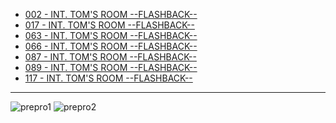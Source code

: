 

* [002 - INT. TOM'S ROOM --FLASHBACK--](002-INT.TomsRoom-FLASHBACK.md)
* [017 - INT. TOM'S ROOM --FLASHBACK--](017-INT.TomsRoom-FLASHBACK.md)
* [063 - INT. TOM'S ROOM --FLASHBACK--](063-INT.TomsRoom-FLASHBACK.md)
* [066 - INT. TOM'S ROOM --FLASHBACK--](066-INT.TomsRoom-FLASHBACK.md)
* [087 - INT. TOM'S ROOM --FLASHBACK--](087-INT.TomsRoom-FLASHBACK.md)
* [089 - INT. TOM'S ROOM --FLASHBACK--](089-INT.TomsRoom-FLASHBACK.md)
* [117 - INT. TOM'S ROOM --FLASHBACK--](117-INT.TomsRoom-FLASHBACK.md)

----

![prepro1][]
![prepro2][]

[prepro1]:  /MadeMeDoIt/images/TomsHousePrePro1.JPG
[prepro2]:  /MadeMeDoIt/images/TomsHousePrePro2.JPG